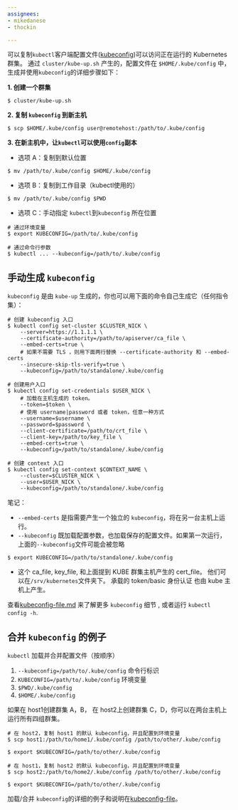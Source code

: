 ```yaml
---
assignees:
- mikedanese
- thockin

---
```


可以复制`kubectl`客户端配置文件([kubeconfig](/docs/user-guide/kubeconfig-file))可以访问正在运行的 Kubernetes 群集。
通过 `cluster/kube-up.sh` 产生的，配置文件在 `$HOME/.kube/config` 中，生成并使用`kubeconfig`的详细步骤如下：

**1. 创建一个群集**

```shell
$ cluster/kube-up.sh
```

**2. 复制 `kubeconfig` 到新主机**

```shell
$ scp $HOME/.kube/config user@remotehost:/path/to/.kube/config
```

**3. 在新主机中，让`kubectl`可以使用`config`副本**

* 选项 A：复制到默认位置

```shell
$ mv /path/to/.kube/config $HOME/.kube/config
```

* 选项 B：复制到工作目录（kubectl使用的）

```shell
$ mv /path/to/.kube/config $PWD
```

* 选项 C：手动指定 `kubectl`到`kubeconfig` 所在位置

```shell
# 通过环境变量
$ export KUBECONFIG=/path/to/.kube/config

# 通过命令行参数
$ kubectl ... --kubeconfig=/path/to/.kube/config
```

## 手动生成 `kubeconfig`

`kubeconfig` 是由 `kube-up` 生成的，你也可以用下面的命令自己生成它（任何指令集）：

```shell
# 创建 kubeconfig 入口
$ kubectl config set-cluster $CLUSTER_NICK \
    --server=https://1.1.1.1 \
    --certificate-authority=/path/to/apiserver/ca_file \
    --embed-certs=true \
    # 如果不需要 TLS ，则用下面两行替换 --certificate-authority 和 --embed-certs
    --insecure-skip-tls-verify=true \
    --kubeconfig=/path/to/standalone/.kube/config

# 创建用户入口
$ kubectl config set-credentials $USER_NICK \
    # 加载在主机生成的 token。
    --token=$token \
    # 使用 username|password 或者 token，任意一种方式
    --username=$username \
    --password=$password \
    --client-certificate=/path/to/crt_file \
    --client-key=/path/to/key_file \
    --embed-certs=true \
    --kubeconfig=/path/to/standalone/.kube/config

# 创建 context 入口
$ kubectl config set-context $CONTEXT_NAME \
    --cluster=$CLUSTER_NICK \
    --user=$USER_NICK \
    --kubeconfig=/path/to/standalone/.kube/config
```

笔记：

* `--embed-certs` 是指需要产生一个独立的 `kubeconfig`，将在另一台主机上运行。
* `--kubeconfig` 既加载配置参数，也加载保存的配置文件。如果第一次运行，上面的`--kubeconfig`文件可能会被忽略

```shell
$ export KUBECONFIG=/path/to/standalone/.kube/config
```

* 这个 ca_file, key_file, 和上面提到 KUBE 群集主机产生的 cert_file。
他们可以在`/srv/kubernetes`文件夹下。
承载的 token/basic 身份认证 也由 kube 主机上产生。

查看[kubeconfig-file.md](/docs/user-guide/kubeconfig-file) 来了解更多 `kubeconfig` 细节 ,
或者运行 `kubectl config -h`.

## 合并 `kubeconfig` 的例子

`kubectl` 加载并合并配置文件（按顺序）

1. `--kubeconfig=/path/to/.kube/config` 命令行标识
2. `KUBECONFIG=/path/to/.kube/config` 环境变量
3. `$PWD/.kube/config`
4. `$HOME/.kube/config`

如果在 host1创建群集 A，B，
在 host2上创建群集 C，D，你可以在两台主机上运行所有四组群集。

```shell
# 在 host2，复制 host1 的默认 kubeconfig，并且配置到环境变量
$ scp host1:/path/to/home1/.kube/config /path/to/other/.kube/config

$ export $KUBECONFIG=/path/to/other/.kube/config

# 在 host1，复制 host2 的默认 kubeconfig，并且配置到环境变量
$ scp host2:/path/to/home2/.kube/config /path/to/other/.kube/config

$ export $KUBECONFIG=/path/to/other/.kube/config
```

加载/合并 `kubeconfig`的详细的例子和说明在[kubeconfig-file](/docs/user-guide/kubeconfig-file)。
